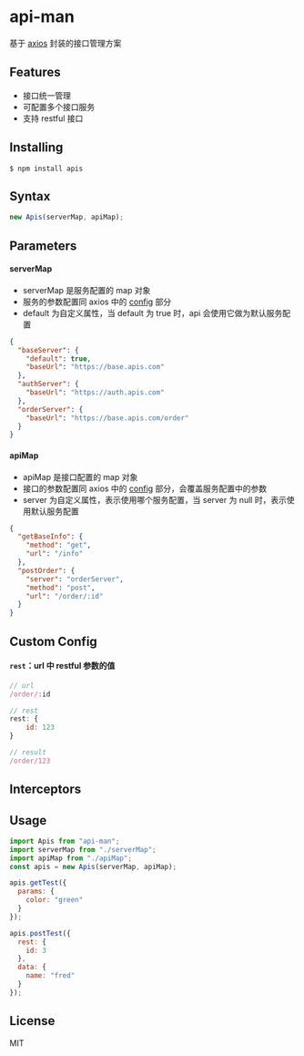 # api-man

基于 [axios](https://github.com/axios/axios) 封装的接口管理方案

## Features

- 接口统一管理
- 可配置多个接口服务
- 支持 restful 接口

## Installing

```
$ npm install apis
```

## Syntax

```javascript
new Apis(serverMap, apiMap);
```

## Parameters

#### serverMap

- serverMap 是服务配置的 map 对象
- 服务的参数配置同 axios 中的 [config](https://github.com/axios/axios#request-config) 部分
- default 为自定义属性，当 default 为 true 时，api 会使用它做为默认服务配置

```json
{
  "baseServer": {
    "default": true,
    "baseUrl": "https://base.apis.com"
  },
  "authServer": {
    "baseUrl": "https://auth.apis.com"
  },
  "orderServer": {
    "baseUrl": "https://base.apis.com/order"
  }
}
```

#### apiMap

- apiMap 是接口配置的 map 对象
- 接口的参数配置同 axios 中的 [config](https://github.com/axios/axios#request-config) 部分，会覆盖服务配置中的参数
- server 为自定义属性，表示使用哪个服务配置，当 server 为 null 时，表示使用默认服务配置

```json
{
  "getBaseInfo": {
    "method": "get",
    "url": "/info"
  },
  "postOrder": {
    "server": "orderServer",
    "method": "post",
    "url": "/order/:id"
  }
}
```

## Custom Config

#### `rest`：url 中 restful 参数的值

```javascript
// url
/order/:id

// rest
rest: {
    id: 123
}

// result
/order/123
```

## Interceptors

## Usage

```javascript
import Apis from "api-man";
import serverMap from "./serverMap";
import apiMap from "./apiMap";
const apis = new Apis(serverMap, apiMap);

apis.getTest({
  params: {
    color: "green"
  }
});

apis.postTest({
  rest: {
    id: 3
  },
  data: {
    name: "fred"
  }
});
```

## License

MIT
